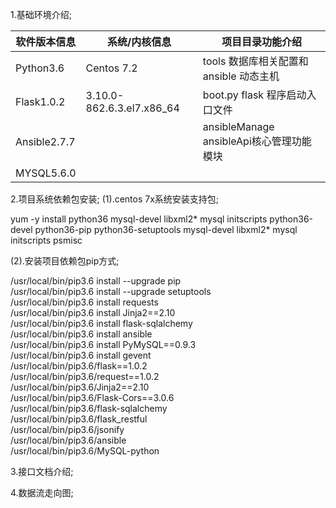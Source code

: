 

1.基础环境介绍;

   软件版本信息  |系统/内核信息 |项目目录功能介绍
  -|-|-
  Python3.6     |Centos 7.2 | tools 数据库相关配置和ansible 动态主机
  Flask1.0.2    |3.10.0-862.6.3.el7.x86_64  |boot.py flask 程序启动入口文件
  Ansible2.7.7  |           | ansibleManage ansibleApi核心管理功能模块
  MYSQL5.6.0    |           |    


2.项目系统依赖包安装;
  (1).centos 7x系统安装支持包;  
  
   yum -y install python36 mysql-devel libxml2* mysql initscripts python36-devel python36-pip python36-setuptools mysql-devel libxml2*      mysql initscripts psmisc  
   
   
   (2).安装项目依赖包pip方式;  
   
   /usr/local/bin/pip3.6 install --upgrade pip  
   /usr/local/bin/pip3.6 install --upgrade setuptools  
   /usr/local/bin/pip3.6 install requests  
   /usr/local/bin/pip3.6 install Jinja2==2.10  
   /usr/local/bin/pip3.6 install flask-sqlalchemy  
   /usr/local/bin/pip3.6 install ansible  
   /usr/local/bin/pip3.6 install PyMySQL==0.9.3  
   /usr/local/bin/pip3.6 install gevent  
   /usr/local/bin/pip3.6/flask==1.0.2  
    /usr/local/bin/pip3.6/request==1.0.2  
    /usr/local/bin/pip3.6/Jinja2==2.10  
    /usr/local/bin/pip3.6/Flask-Cors==3.0.6  
    /usr/local/bin/pip3.6/flask-sqlalchemy  
    /usr/local/bin/pip3.6/flask_restful  
    /usr/local/bin/pip3.6/jsonify  
    /usr/local/bin/pip3.6/ansible  
    /usr/local/bin/pip3.6/MySQL-python    
    
3.接口文档介绍;
  
  
4.数据流走向图;

  
